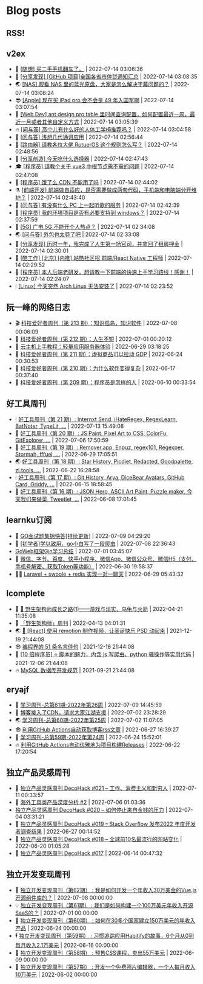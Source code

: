 # Blog posts
## RSS!



## v2ex

<!-- v2ex:START  -->
- 🫶 [[随想] 买二手手机翻车了。](https://www.v2ex.com/t/866090#reply0) | 2022-07-14 03:08:36 
- 🧰 [[分享发现] [GitHub 项目]全国各省市停贷通知汇总](https://www.v2ex.com/t/866089#reply0) | 2022-07-14 03:08:35 
- 🌏 [[NAS] 观看 NAS 里的蓝光原盘，大家是怎么解决字幕问题的？](https://www.v2ex.com/t/866088#reply0) | 2022-07-14 03:08:24 
- 😎 [[Apple] 现在买 iPad pro 会不会是 49 年入国军啊](https://www.v2ex.com/t/866087#reply1) | 2022-07-14 03:07:54 
- 💂 [[Web Dev] ant design pro table 里时间查询配置，如何配置最近一周，最近一月或者其他自定义方式](https://www.v2ex.com/t/866086#reply0) | 2022-07-14 03:05:39 
- 🔥 [[问与答] 高个儿有什么好的人体工学椅推荐吗？](https://www.v2ex.com/t/866084#reply0) | 2022-07-14 03:04:58 
- 🦅 [[问与答] 浅想几代通讯应用](https://www.v2ex.com/t/866083#reply0) | 2022-07-14 02:56:44 
- 🙉 [[路由器] 请教各位大佬 RotuerOS 这个规则怎么写？](https://www.v2ex.com/t/866082#reply0) | 2022-07-14 02:48:56 
- 💫 [[分享创造] 今天吃什么选择器](https://www.v2ex.com/t/866080#reply1) | 2022-07-14 02:47:43 
- 🎓 [[程序员] 请教个关于 vue3 中根节点需不需的问题](https://www.v2ex.com/t/866079#reply3) | 2022-07-14 02:47:08 
- 🗽 [[程序员] 饿了么 CDN 不能用了吗](https://www.v2ex.com/t/866076#reply0) | 2022-07-14 02:44:02 
- ⚗️ [[前端开发] 前端做自适应，是否需要做成两套代码，手机端和电脑端分开维护？](https://www.v2ex.com/t/866075#reply16) | 2022-07-14 02:43:40 
- 🦍 [[问与答] 有没有什么 PC 上一起听歌的服务](https://www.v2ex.com/t/866074#reply1) | 2022-07-14 02:42:39 
- 🤩 [[程序员] 我的环境项目是否有必要支持到 windows？](https://www.v2ex.com/t/866073#reply2) | 2022-07-14 02:37:59 
- 🙉 [[5G] 广电 5G 不能开个人热点？](https://www.v2ex.com/t/866071#reply7) | 2022-07-14 02:34:08 
- 🌏 [[问与答] 外包也太卷了吧](https://www.v2ex.com/t/866070#reply3) | 2022-07-14 02:33:08 
- 🐘 [[分享发现] 历时一年，我完成了人生第一场官司，并拿回了租房押金](https://www.v2ex.com/t/866067#reply12) | 2022-07-14 02:30:01 
- 🧰 [[酷工作] [北京] [内推] 站酷社区招 前端/React Native 工程师](https://www.v2ex.com/t/866066#reply0) | 2022-07-14 02:29:52 
- 💃 [[程序员] 本人后端老研发，想请教一下前端的快速上手学习路线！感谢！](https://www.v2ex.com/t/866065#reply12) | 2022-07-14 02:24:07 
- 🕯 [[Linux] 今天突然 Arch Linux 无法安装了](https://www.v2ex.com/t/866064#reply2) | 2022-07-14 02:23:52 <!-- v2ex:END -->

## 阮一峰的网络日志

<!-- ruanyf:START -->
- 🎬 [科技爱好者周刊（第 213 期）：知识孤岛，知识软件](http://www.ruanyifeng.com/blog/2022/07/weekly-issue-213.html) | 2022-07-08 00:06:09 
- 💄 [科技爱好者周刊（第 212 期）：人生不短](http://www.ruanyifeng.com/blog/2022/07/weekly-issue-212.html) | 2022-07-01 00:20:12 
- 🐎 [云主机上手教程：轻量应用服务器体验](http://www.ruanyifeng.com/blog/2022/06/cloud-server-getting-started-tutorial.html) | 2022-06-29 03:18:25 
- 🤔 [科技爱好者周刊（第 211 期）：虚拟商品可以拉动 GDP](http://www.ruanyifeng.com/blog/2022/06/weekly-issue-211.html) | 2022-06-24 00:30:53 
- 🧠 [科技爱好者周刊（第 210 期）：为什么软件变得复杂](http://www.ruanyifeng.com/blog/2022/06/weekly-issue-210.html) | 2022-06-17 00:37:40 
- 🎃 [科技爱好者周刊（第 209 期）：程序员是怎样的人](http://www.ruanyifeng.com/blog/2022/06/weekly-issue-209.html) | 2022-06-10 00:33:54 <!-- ruanyf:END -->

## 好工具周刊

<!-- bestxtools:START -->
- 🕯 [好工具周刊（第 21 期）: Internxt Send, iHateRegex, RegexLearn, BatNoter, TypeLit, ...](https://discuss-cn.bestxtools.com/d/58/1) | 2022-07-13 15:49:08 
- 🦩 [好工具周刊（第 20 期）: JS Paint, Pixel Art to CSS, ColorFu, GitExplorer, ...](https://discuss-cn.bestxtools.com/d/57/1) | 2022-07-06 17:50:59 
- 🦄 [好工具周刊（第 19 期）: Remover.app, Enpuz, regex101, Regexper, Stormah, fffuel, ...](https://discuss-cn.bestxtools.com/d/56/1) | 2022-06-29 17:05:51 
- 🌏 [好工具周刊（第 18 期）: Star History, Picdiet, Redacted, Goodpalette, zi.tools, ...](https://discuss-cn.bestxtools.com/d/47/1) | 2022-06-22 16:28:58 
- 🕯 [好工具周刊（第 17 期）: Git History, Arya, DiceBear Avatars, GitHub Card, Griddy, ...](https://discuss-cn.bestxtools.com/d/43/1) | 2022-06-15 18:58:45 
- 📝 [好工具周刊（第 16 期）: JSON Hero, ASCII Art Paint, Puzzle maker, 今天我们来做菜, Tweetlet, ...](https://discuss-cn.bestxtools.com/d/42/1) | 2022-06-08 17:01:45 <!-- bestxtools:END -->


## learnku订阅

<!-- learnku:START -->
- 🦅 [GO面试题集锦快答[持续更新]](https://learnku.com/articles/69250) | 2022-07-09 04:29:20 
- 🦅 [[初学者]学以致用，go小白写了一段爬虫](https://learnku.com/go/t/69522) | 2022-07-08 22:36:43 
-  [GoWeb框架Gin学习总结](https://learnku.com/articles/69259) | 2022-07-01 03:45:07 
- 🌈 [微信、字节、百度、快手小程序、微信App、微信公众号、微信H5（支付、手机号解密、获取Token等功能）](https://learnku.com/articles/69235) | 2022-06-30 19:58:37 
- 🧑‍🏫 [Laravel + swoole + redis 实现一对一聊天](https://learnku.com/articles/69154) | 2022-06-29 05:43:32 <!-- learnku:END -->



## lcomplete

<!-- lcomplete:START -->
- 🫶 [🐒 野生架构师成长之路&lpar;1&rpar;——游戏与现实、乌龟与火箭](http://codelc.com/post/growup/s01/) | 2022-04-21 11:35:08 
- 🧰 [「野生架构师」周刊](http://codelc.com/post/essay/%E9%87%8E%E7%94%9F%E6%9E%B6%E6%9E%84%E5%B8%88%E5%91%A8%E5%88%8A%E4%BB%8B%E7%BB%8D/) | 2022-04-13 04:01:31 
- 🌏 [🎄 [React] 使用 remotion 制作视频，让圣诞快乐 PSD 动起来](http://codelc.com/post/dev/js/remotion/) | 2021-12-19 21:44:08 
- 😎 [编程界的 51 条名言佳句](http://codelc.com/post/dev/thinking/quotes/) | 2021-12-16 21:44:08 
- 💂 [[10 倍程序员] ⭐ 脚本的魅力，内含 js 写爬虫、python 骚操作等实用代码](http://codelc.com/post/dev/10x/script/) | 2021-12-06 21:44:08 
- 🔥 [MySQL 数据库开发规范](http://codelc.com/post/dev/db/mysql_standard/) | 2021-09-21 21:44:08 <!-- lcomplete:END -->

## eryajf

<!-- eryajf:START -->
- 🫶 [学习周刊-总第61期-2022年第26周](https://wiki.eryajf.net/pages/703307/) | 2022-07-09 14:45:59 
- 🧰 [博客接入了CDN，请求大家江湖支援](https://wiki.eryajf.net/pages/5f559d/) | 2022-07-02 23:28:29 
- 🌏 [学习周刊-总第60期-2022年第25周](https://wiki.eryajf.net/pages/bff449/) | 2022-07-02 11:07:05 
- 😎 [利用GitHub Actions自动获取博客rss文章](https://wiki.eryajf.net/pages/1b1ba3/) | 2022-06-27 16:39:27 
- 💂 [学习周刊-总第59期-2022年第24周](https://wiki.eryajf.net/pages/b0bdd0/) | 2022-06-24 15:52:01 
- 🔥 [利用GitHub Actions自动优雅地为项目构建Releases](https://wiki.eryajf.net/pages/f3e878/) | 2022-06-22 17:20:54 <!-- eryajf:END -->



## 独立产品灵感周刊

<!-- DecoHack:START -->
- 🦣 [独立产品灵感周刊 DecoHack #021 – 工作、消费主义和新穷人](https://www.decohack.com/Post/753) | 2022-07-11 00:33:57 
- 🤡 [海外工具类产品深度分析 #2](https://www.decohack.com/Post/746) | 2022-07-06 01:03:36 
-  [独立产品灵感周刊 DecoHack #020 – 如何停止来自金钱的压力](https://www.decohack.com/Post/728) | 2022-07-04 03:31:21 
- 🐲 [独立产品灵感周刊 DecoHack #019 – Stack Overflow 发布2022 年度开发者调查结果](https://www.decohack.com/Post/699) | 2022-06-27 00:14:52 
- 🦅 [独立产品灵感周刊 DecoHack #018 – 全球前10名最流行的网站变化](https://www.decohack.com/Post/680) | 2022-06-20 01:05:28 
- 🧰 [独立产品灵感周刊 DecoHack #017](https://www.decohack.com/Post/663) | 2022-06-14 00:47:32 <!-- DecoHack:END -->

## 独立开发变现周刊

<!-- easyindie:START -->
- 💂 [独立开发变现周刊（第62期） : 我是如何开发一个年收入30万美金的Vue.js开源组件库的？](https://www.ezindie.com/weekly/issue-62) | 2022-07-08 00:00:00 
- 💡 [独立开发变现周刊（第61期） : 我们是如何构建一个100万美元年收入开源SaaS的？](https://www.ezindie.com/weekly/issue-61) | 2022-07-01 00:00:00 
- 🌋 [独立开发变现周刊（第60期） : 如何在30多个国家建立150万美元的年收入产品](https://www.ezindie.com/weekly/issue-60) | 2022-06-24 00:00:00 
- 🕴 [独立开发变现周刊（第59期） : 习惯追踪应用Habitify的故事，6个月从0到每月收入2.1万美元](https://www.ezindie.com/weekly/issue-59) | 2022-06-16 00:00:00 
- 🎊 [独立开发变现周刊（第58期） : 预售CSS课程，卖出55万美元](https://www.ezindie.com/weekly/issue-58) | 2022-06-09 00:00:00 
- 🤔 [独立开发变现周刊（第57期） : 开发一个免费照片编辑器，一个人每月收入10万美元](https://www.ezindie.com/weekly/issue-57) | 2022-06-02 00:00:00 <!-- easyindie:END -->



